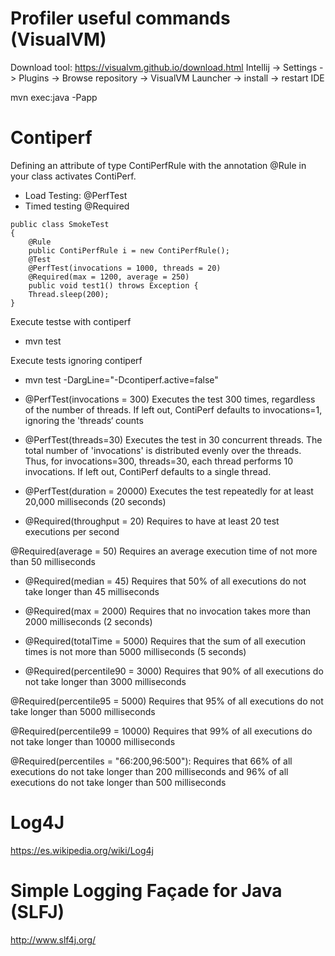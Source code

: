 Profiler useful commands (VisualVM)
====================================
Download tool: https://visualvm.github.io/download.html
Intellij -> Settings -> Plugins -> Browse repository -> VisualVM Launcher -> install -> restart IDE

mvn exec:java -Papp

Contiperf
=========

Defining an attribute of type ContiPerfRule with the annotation @Rule in your class activates ContiPerf.
- Load Testing: @PerfTest
- Timed testing @Required


```
public class SmokeTest 
{
	@Rule
	public ContiPerfRule i = new ContiPerfRule();
	@Test
	@PerfTest(invocations = 1000, threads = 20)
	@Required(max = 1200, average = 250)
	public void test1() throws Exception {
	Thread.sleep(200);
}
```

Execute testse with contiperf
- mvn test

Execute tests ignoring contiperf
- mvn test -DargLine="-Dcontiperf.active=false"

- @PerfTest(invocations = 300)
Executes the test 300 times, regardless of the number of threads. If left out, ContiPerf defaults to invocations=1, ignoring the 'threads‘ counts

- @PerfTest(threads=30)
Executes the test in 30 concurrent threads. The total number of 'invocations' is distributed evenly over the threads. Thus, for invocations=300, threads=30, each thread performs 10 invocations.
If left out, ContiPerf defaults to a single thread.

- @PerfTest(duration = 20000)
Executes the test repeatedly for at least 20,000 milliseconds (20 seconds)

- @Required(throughput = 20)
Requires to have at least 20 test executions per second

@Required(average = 50)
Requires an average execution time of not more than 50 milliseconds

- @Required(median = 45)
Requires that 50% of all executions do not take longer than 45 milliseconds

- @Required(max = 2000)
Requires that no invocation takes more than 2000 milliseconds (2 seconds)

- @Required(totalTime = 5000)
Requires that the sum of all execution times is not more than 5000 milliseconds (5 seconds)

- @Required(percentile90 = 3000)
Requires that 90% of all executions do not take longer than 3000 milliseconds

@Required(percentile95 = 5000)
Requires that 95% of all executions do not take longer than 5000 milliseconds

@Required(percentile99 = 10000)
Requires that 99% of all executions do not take longer than 10000 milliseconds

@Required(percentiles = "66:200,96:500"):
Requires that 66% of all executions do not take longer than 200 milliseconds and 96% of all executions do not take longer than 500 milliseconds


Log4J
=====
https://es.wikipedia.org/wiki/Log4j


Simple Logging Façade for Java (SLFJ)
======================================
http://www.slf4j.org/

